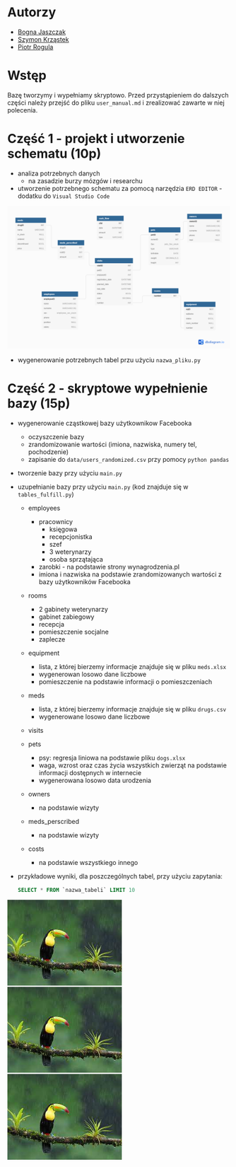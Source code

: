# Autorzy
* [Bogna Jaszczak](https://github.com/bognaj)
* [Szymon Krząstek](https://github.com/kszonsteg)
* [Piotr Rogula](https://github.com/rogulforce)

# Wstęp
Bazę tworzymy i wypełniamy skryptowo. 
Przed przystąpieniem do dalszych części należy przejść do pliku `user_manual.md` i zrealizować zawarte w niej polecenia.

# Część 1 - projekt i utworzenie schematu (10p)
* analiza potrzebnych danych
	* na zasadzie burzy mózgów i researchu	
* utworzenie potrzebnego schematu za pomocą narzędzia `ERD EDITOR` - dodatku do `Visual Studio Code`

![Schemat](resources/images/schema.png?raw=true)

* wygenerowanie potrzebnych tabel przu użyciu `nazwa_pliku.py`

# Część 2 - skryptowe wypełnienie bazy (15p)

* wygenerowanie cząstkowej bazy użytkownikow Facebooka
	* oczyszczenie bazy
	* zrandomizowanie wartości (imiona, nazwiska, numery tel, pochodzenie)
	* zapisanie do `data/users_randomized.csv` przy pomocy `python pandas`
	
* tworzenie bazy przy użyciu `main.py`


* uzupełnianie bazy przy użyciu `main.py` (kod znajduje się w `tables_fulfill.py`)
	* employees
		* pracownicy
	  		* księgowa
	  		* recepcjonistka
	  		* szef
	  		* 3 weterynarzy
	 		* osoba sprzątająca
	 	* zarobki - na podstawie strony wynagrodzenia.pl
	 	* imiona i nazwiska na podstawie zrandomizowanych wartości z bazy użytkowników Facebooka
	* rooms
		* 2 gabinety weterynarzy
	  	* gabinet zabiegowy
	  	* recepcja
	  	* pomieszczenie socjalne
	  	* zaplecze
	* equipment
	  	* lista, z której bierzemy informacje znajduje się w pliku `meds.xlsx`
	  	* wygenerowan losowo dane liczbowe
	  	* pomieszczenie na podstawie informacji o pomieszczeniach
	* meds
	  	* lista, z której bierzemy informacje znajduje się w pliku `drugs.csv`
	  	* wygenerowane losowo dane liczbowe
	* visits
	  
	* pets
	  	* psy: regresja liniowa na podstawie pliku `dogs.xlsx`
	  	* waga, wzrost oraz czas życia wszystkich zwierząt na podstawie informacji dostępnych w internecie
	  	* wygenerowana losowo data urodzenia
	* owners
	  	* na podstawie wizyty
	* meds_perscribed
	  	* na podstawie wizyty
	* costs
	  	* na podstawie wszystkiego innego
* przykładowe wyniki, dla poszczególnych tabel, przy użyciu zapytania:
  ```sql
  SELECT * FROM `nazwa_tabeli` LIMIT 10
  ```
![tabela1](resources/images/sample.jpg?raw=true)
![tabela2](resources/images/sample.jpg?raw=true)
![tabela3](resources/images/sample.jpg?raw=true)
